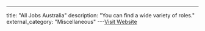 ---
title: "All Jobs Australia"
description: "You can find a wide variety of roles."
external_category: "Miscellaneous"
---[Visit Website](https://www.alljobs.com.au/)

